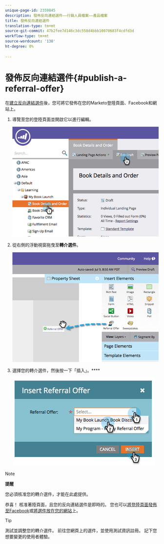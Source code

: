 ```yaml
---
unique-page-id: 2359845
description: 發佈反向連結選件——行銷人員檔案——產品檔案
title: 發佈反向連結選件
translation-type: tm+mt
source-git-commit: 47b2fee7d146c3dc558d4bbb10070683f4cdfd3d
workflow-type: tm+mt
source-wordcount: '138'
ht-degree: 0%

---
```



# 發佈反向連結選件{#publish-a-referral-offer}

在[建立反向連結選件](create-a-referral-offer.md)後，您可將它發佈在您的Marketo登陸頁面、Facebook和網站上。

1. 導覽至您的登陸頁面並開啟它以進行編輯。

   ![](assets/image2014-9-19-11-3a15-3a30.png)

1. 從右側的浮動視窗拖曳至&#x200B;**轉介選件**。

   ![](assets/image2014-9-19-11-3a15-3a42.png)

1. 選擇您的轉介選件，然後按一下「插入」。****

   ![](assets/image2014-9-19-11-3a15-3a52.png)

>[!NOTE]
>
>**提醒**
>
>您必須核准您的轉介選件，才能在此處提供。

恭喜！ 核准著陸頁面，且您的反向連結選件是即時的。 您也可以[將登陸頁面發佈至Facebook](../../../../product-docs/demand-generation/facebook/publish-landing-pages-to-facebook.md)或[將選件放在您的網站](../../../../product-docs/demand-generation/social/social-functions/deploy-social-on-your-website.md)上。

>[!TIP]
>
>測試並調整您的轉介選件。 前往您網頁上的選件，並使用測試資訊註冊。 記下您想要變更的使用者體驗。

